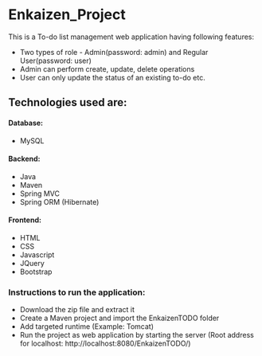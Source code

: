 # Enkaizen_Project
This is a To-do list management web application having following features:
* Two types of role - Admin(password: admin) and Regular User(password: user)
* Admin can perform create, update, delete operations
* User can only update the status of an existing to-do etc.

## Technologies used are:
#### Database:
* MySQL
#### Backend:
* Java
* Maven
* Spring MVC
* Spring ORM (Hibernate)
#### Frontend:
* HTML
* CSS
* Javascript
* JQuery
* Bootstrap

### Instructions to run the application:
* Download the zip file and extract it
* Create a Maven project and import the EnkaizenTODO folder
* Add targeted runtime (Example: Tomcat)
* Run the project as web application by starting the server (Root address for localhost: http://localhost:8080/EnkaizenTODO/)
